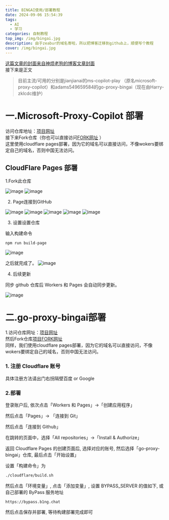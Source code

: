 ```yaml
---
title: BINGAI使用/部署教程
date: 2024-09-06 15:54:39
tags: 
  - AI
  - 学习
categories: 自制教程
top_img: /img/bingai.jpg
description: 由于zeabur的域名寄啦，所以把博客迁移到github上，顺便写个教程
cover: /img/bingai.jpg
---
```

[这篇文章的封面来自神烦老狗的博客文章封面](https://www.laogou717.com/2024/02/06/AI%20era/bing/newbing/)   
接下来是正文   
> 目前主流/可用的分别是jianjianai的ms-copilot-play （原名microsoft-proxy-copilot）和adams549659584的go-proxy-bingai（现在由Harry-zklcdc维护）
# 一.Microsoft-Proxy-Copilot 部署

访问仓库地址：[项目网址](https://github.com/jianjianai/ms-copilot-play)   
接下来Fork仓库（你也可以直接访问[FORK网址](https://github.com/jianjianai/ms-copilot-play/fork) ）    
这里使用cloudflare pages部署，因为它的域名可以直接访问，不像wokers要绑定自己的域名，否则中国无法访问。     
## CloudFlare Pages 部署


1.Fork此仓库

![image](https://github.com/jianjianai/microsoft-copilot-porxy/assets/59829816/d61bf46d-7edf-43de-b66c-ede1f8cefed2)
![image](https://github.com/jianjianai/microsoft-copilot-porxy/assets/59829816/3a4be71a-bd12-4938-add8-00998c5ca0aa)

2. Page连接到GitHub

![image](https://github.com/jianjianai/microsoft-copilot-porxy/assets/59829816/598dd9c8-05d9-46dc-9c9b-a15da56ff0b5)
![image](https://github.com/jianjianai/microsoft-copilot-porxy/assets/59829816/85286d7c-913e-4550-b867-344e537077b6)
![image](https://github.com/jianjianai/microsoft-copilot-porxy/assets/59829816/c118fe5b-1684-40f5-9b5a-b719d22e17be)
![image](https://github.com/jianjianai/microsoft-copilot-porxy/assets/59829816/78ffc287-f472-4758-8df1-2f14aa5a70a4)
![image](https://github.com/jianjianai/microsoft-copilot-porxy/assets/59829816/cd63bb70-6e6d-435f-8691-0f7734e88605)

3. 设置设置仓库

输入构建命令
``` shell
npm run build-page
```
![image](https://github.com/jianjianai/microsoft-copilot-porxy/assets/59829816/02fbfe54-f760-4a02-9946-e57ca3ecb648)

之后就完成了。
![image](https://github.com/jianjianai/microsoft-copilot-porxy/assets/59829816/ce012d84-7df9-426b-877e-42e6fe77872e)


4. 后续更新

同步 github 仓库后 Workers 和 Pages 会自动同步更新。

![image](https://github.com/jianjianai/microsoft-copilot-porxy/assets/59829816/f26b3753-0963-4a78-8773-7a9b6ebc1199)

# 二.go-proxy-bingai部署
1.访问仓库网址：[项目网址](https://github.com/Harry-zklcdc/go-proxy-bingai)   
然后Fork仓库[项目FORK网址](https://github.com/Harry-zklcdc/go-proxy-bingai/fork)   
同样，我们使用cloudflare pages部署，因为它的域名可以直接访问，不像wokers要绑定自己的域名，否则中国无法访问。    

### 1. 注册 Cloudflare 账号
具体注册方法请出门右拐隔壁百度 or Google
### 2.部署
登录账户后, 依次点击「Workers 和 Pages」->「创建应用程序」

然后点击「Pages」-> 「连接到 Git」   


然后点击「连接到 Github」   
 
在跳转的页面中，选择「All repositories」->「Install & Authorize」    

返回 Cloudflare Pages 的创建页面后, 选择对应的账号, 然后选择「go-proxy-bingai」仓库, 最后点击「开始设置」    

设置「构建命令」为
```bash
./cloudflare/build.sh
```
然后点击「环境变量」, 点击「添加变量」, 设置 BYPASS_SERVER 的值如下, 或自己部署的 ByPass 服务地址
```
https://bypass.b1ng.chat
```
然后点击保存并部署, 等待构建部署完成即可
